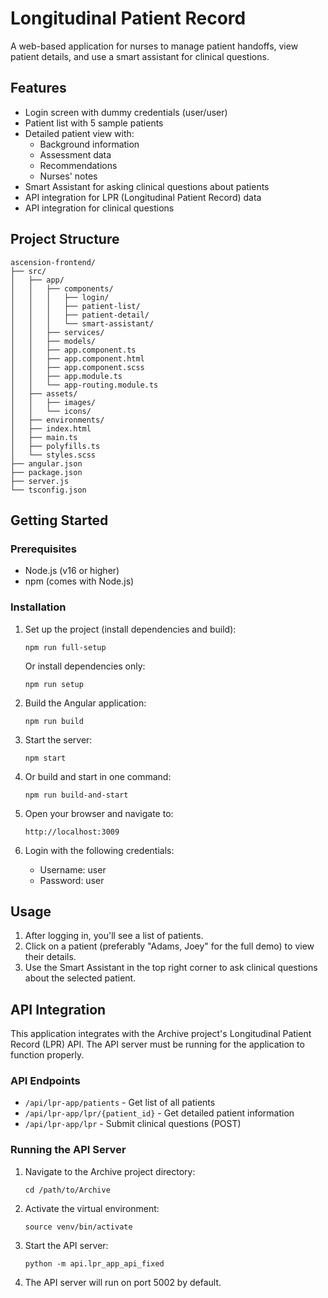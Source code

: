 # Longitudinal Patient Record

A web-based application for nurses to manage patient handoffs, view patient details, and use a smart assistant for clinical questions.

## Features

- Login screen with dummy credentials (user/user)
- Patient list with 5 sample patients
- Detailed patient view with:
  - Background information
  - Assessment data
  - Recommendations
  - Nurses' notes
- Smart Assistant for asking clinical questions about patients
- API integration for LPR (Longitudinal Patient Record) data
- API integration for clinical questions

## Project Structure

```
ascension-frontend/
├── src/
│   ├── app/
│   │   ├── components/
│   │   │   ├── login/
│   │   │   ├── patient-list/
│   │   │   ├── patient-detail/
│   │   │   └── smart-assistant/
│   │   ├── services/
│   │   ├── models/
│   │   ├── app.component.ts
│   │   ├── app.component.html
│   │   ├── app.component.scss
│   │   ├── app.module.ts
│   │   └── app-routing.module.ts
│   ├── assets/
│   │   ├── images/
│   │   └── icons/
│   ├── environments/
│   ├── index.html
│   ├── main.ts
│   ├── polyfills.ts
│   └── styles.scss
├── angular.json
├── package.json
├── server.js
└── tsconfig.json
```

## Getting Started

### Prerequisites

- Node.js (v16 or higher)
- npm (comes with Node.js)

### Installation

1. Set up the project (install dependencies and build):
   ```
   npm run full-setup
   ```

   Or install dependencies only:
   ```
   npm run setup
   ```

2. Build the Angular application:
   ```
   npm run build
   ```

3. Start the server:
   ```
   npm start
   ```

4. Or build and start in one command:
   ```
   npm run build-and-start
   ```

4. Open your browser and navigate to:
   ```
   http://localhost:3009
   ```

5. Login with the following credentials:
   - Username: user
   - Password: user

## Usage

1. After logging in, you'll see a list of patients.
2. Click on a patient (preferably "Adams, Joey" for the full demo) to view their details.
3. Use the Smart Assistant in the top right corner to ask clinical questions about the selected patient.

## API Integration

This application integrates with the Archive project's Longitudinal Patient Record (LPR) API. The API server must be running for the application to function properly.

### API Endpoints

- `/api/lpr-app/patients` - Get list of all patients
- `/api/lpr-app/lpr/{patient_id}` - Get detailed patient information
- `/api/lpr-app/lpr` - Submit clinical questions (POST)

### Running the API Server

1. Navigate to the Archive project directory:
   ```
   cd /path/to/Archive
   ```

2. Activate the virtual environment:
   ```
   source venv/bin/activate
   ```

3. Start the API server:
   ```
   python -m api.lpr_app_api_fixed
   ```

4. The API server will run on port 5002 by default.

